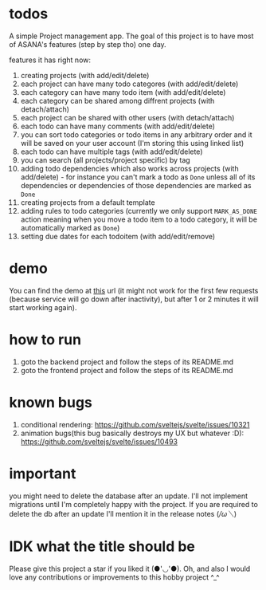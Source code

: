 # todos

A simple Project management app. The goal of this project is to have most of ASANA's features (step by step tho)
one day.

features it has right now:

1. creating projects (with add/edit/delete)
2. each project can have many todo categores (with add/edit/delete)
3. each category can have many todo item (with add/edit/delete)
4. each category can be shared among diffrent projects (with detach/attach)
5. each project can be shared with other users (with detach/attach)
6. each todo can have many comments (with add/edit/delete)
7. you can sort todo categories or todo items in any arbitrary order and it will be saved on your user account (I'm storing this using linked list)
8. each todo can have multiple tags (with add/edit/delete)
9. you can search (all projects/project specific) by tag
10. adding todo dependencies which also works across projects (with add/delete) - for instance you can't mark a todo as `Done` unless all of its dependencies or dependencies of those dependencies are marked as `Done`
11. creating projects from a default template
12. adding rules to todo categories (currently we only support `MARK_AS_DONE` action meaning when you move a todo item to a todo category, it will be automatically marked as `Done`)
13. setting due dates for each todoitem (with add/edit/remove)

# demo

You can find the demo at [this](https://todos-fohoov.vercel.app/) url (it might not work for the first few requests (because service will go down after inactivity), but after 1 or 2 minutes it will start working again).

# how to run

1. goto the backend project and follow the steps of its README.md
2. goto the frontend project and follow the steps of its README.md

# known bugs
1. conditional rendering: https://github.com/sveltejs/svelte/issues/10321
2. animation bugs(this bug basically destroys my UX but whatever :D): https://github.com/sveltejs/svelte/issues/10493

# important

you might need to delete the database after an update. I'll not implement migrations until I'm completely happy with the project. If you are required to delete the db after an update I'll mention it in the release notes (_/ω＼_)

# IDK what the title should be

Please give this project a star if you liked it (●'◡'●). Oh, and also I would love any contributions or improvements to this hobby project ^\_^
